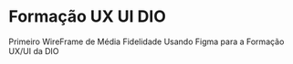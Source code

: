 # Formação UX UI DIO

Primeiro WireFrame de Média Fidelidade Usando Figma para a Formação UX/UI da DIO
 